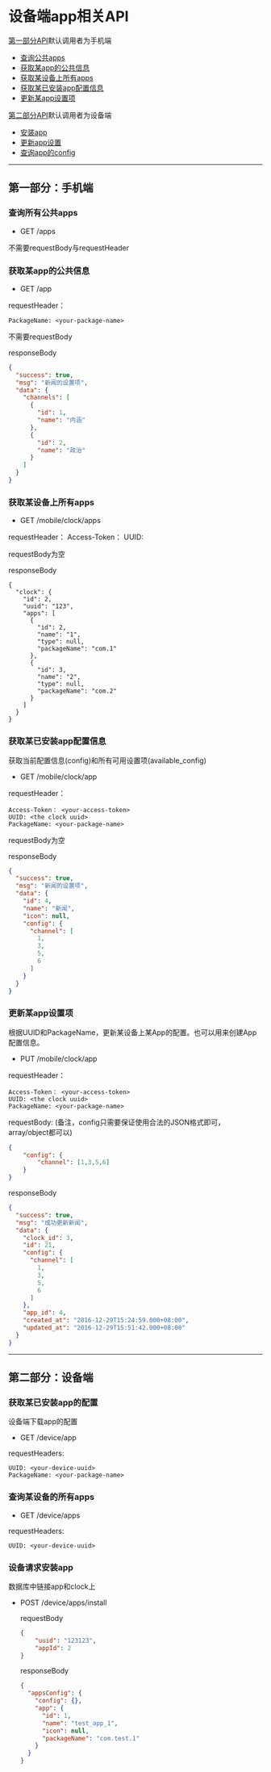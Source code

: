 # 设备端app相关API

[第一部分API](#user-content-第一部分手机端)默认调用者为手机端

* [查询公共apps](#user-content-查询所有公共apps)
* [获取某app的公共信息](#user-content-获取某app的信息)
* [获取某设备上所有apps](#user-content-获取某设备上所有apps)
* [获取某已安装app配置信息](#user-content-获取某已安装app配置信息)
* [更新某app设置项](#user-content-更新某app设置项)

[第二部分API](#user-content-第二部分设备端)默认调用者为设备端

* [安装app](#user-content-设备请求安装app)
* [更新app设置](#user-content-更新app设置)
* [查询app的config](#user-content-查询app的config)

----
## 第一部分：手机端

### 查询所有公共apps

* GET /apps

不需要requestBody与requestHeader

### 获取某app的公共信息

* GET /app

requestHeader：

	PackageName: <your-package-name>

不需要requestBody

responseBody

```json
{
  "success": true,
  "msg": "新闻的设置项",
  "data": {
    "channels": [
      {
        "id": 1,
        "name": "内涵"
      },
      {
        "id": 2,
        "name": "政治"
      }
    ]
  }
}
```

### 获取某设备上所有apps

* GET /mobile/clock/apps

requestHeader：
	Access-Token： <your-access-token>
	UUID: <the clock uuid>

requestBody为空

responseBody

	{
	  "clock": {
	    "id": 2,
	    "uuid": "123",
	    "apps": [
	      {
	        "id": 2,
	        "name": "1",
	        "type": null,
	        "packageName": "com.1"
	      },
	      {
	        "id": 3,
	        "name": "2",
	        "type": null,
	        "packageName": "com.2"
	      }
	    ]
	  }
	}

### 获取某已安装app配置信息
获取当前配置信息(config)和所有可用设置项(available_config)

* GET /mobile/clock/app

requestHeader：

	Access-Token： <your-access-token>
	UUID: <the clock uuid>
	PackageName: <your-package-name>

requestBody为空

responseBody
```json
{
  "success": true,
  "msg": "新闻的设置项",
  "data": {
    "id": 4,
    "name": "新闻",
    "icon": null,
    "config": {
      "channel": [
        1,
        3,
        5,
        6
      ]
    }
  }
}
```

### 更新某app设置项
根据UUID和PackageName，更新某设备上某App的配置。也可以用来创建App配置信息。

* PUT /mobile/clock/app

requestHeader：

	Access-Token： <your-access-token>
	UUID: <the clock uuid>
	PackageName: <your-package-name>

requestBody: (备注，config只需要保证使用合法的JSON格式即可，array/object都可以)

```json
{
	"config": {
		"channel": [1,3,5,6]
	}
}
```

responseBody

```json
{
  "success": true,
  "msg": "成功更新新闻",
  "data": {
    "clock_id": 3,
    "id": 21,
    "config": {
      "channel": [
        1,
        3,
        5,
        6
      ]
    },
    "app_id": 4,
    "created_at": "2016-12-29T15:24:59.000+08:00",
    "updated_at": "2016-12-29T15:51:42.000+08:00"
  }
}
```

----

## 第二部分：设备端

### 获取某已安装app的配置
设备端下载app的配置

* GET /device/app

requestHeaders:

	UUID: <your-device-uuid>
	PackageName: <your-package-name>

### 查询某设备的所有apps

* GET /device/apps

requestHeaders:

	UUID: <your-device-uuid>


### 设备请求安装app
数据库中链接app和clock上

* POST /device/apps/install

	requestBody

	```json
	{
		"uuid": "123123",
		"appId": 2
	}
	```

	responseBody

	```json
	{
	  "appsConfig": {
	    "config": {},
	    "app": {
	      "id": 1,
	      "name": "test_app_1",
	      "icon": null,
	      "packageName": "com.test.1"
	    }
	  }
	}
	```
